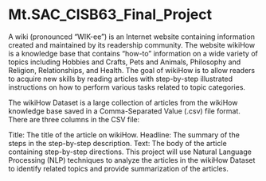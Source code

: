 # Mt.SAC_CISB63_Final_Project
A wiki (pronounced “WIK-ee”) is an Internet website containing information created and maintained by its readership community. The website wikiHow is a knowledge base that contains “how-to” information on a wide variety of topics including Hobbies and Crafts, Pets and Animals, Philosophy and Religion, Relationships, and Health. The goal of wikiHow is to allow readers to acquire new skills by reading articles with step-by-step illustrated instructions on how to perform various tasks related to topic categories.

The wikiHow Dataset is a large collection of articles from the wikiHow knowledge base saved in a Comma-Separated Value (.csv) file format. There are three columns in the CSV file:

Title: The title of the article on wikiHow.
Headline: The summary of the steps in the step-by-step description.
Text: The body of the article containing step-by-step directions.
This project will use Natural Language Processing (NLP) techniques to analyze the articles in the wikiHow Dataset to identify related topics and provide summarization of the articles.
